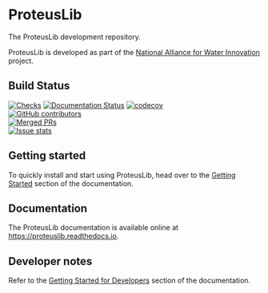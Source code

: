 # ProteusLib
The ProteusLib development repository.

ProteusLib is developed as part of the [National Alliance for Water Innovation](https://nawihub.org/) project.

## Build Status

[![Checks](https://github.com/nawi-hub/proteuslib/actions/workflows/checks.yml/badge.svg)](https://github.com/nawi-hub/proteuslib/actions/workflows/checks.yml)
[![Documentation Status](https://readthedocs.org/projects/proteuslib/badge/?version=latest)](https://proteuslib.readthedocs.io/en/latest/?badge=latest)
[![codecov](https://codecov.io/gh/nawi-hub/proteuslib/branch/main/graph/badge.svg)](https://codecov.io/gh/nawi-hub/proteuslib)  
[![GitHub contributors](https://img.shields.io/github/contributors/nawi-hub/proteuslib.svg)](https://github.com/nawi-hub/proteuslib/graphs/contributors)  
[![Merged PRs](https://img.shields.io/github/issues-pr-closed-raw/nawi-hub/proteuslib.svg?label=merged+PRs)](https://github.com/nawi-hub/proteuslib/pulls?q=is:pr+is:merged)  
[![Issue stats](http://isitmaintained.com/badge/resolution/nawi-hub/proteuslib.svg)](http://isitmaintained.com/project/nawi-hub/proteuslib)

## Getting started

To quickly install and start using ProteusLib, head over to the [Getting Started](https://proteuslib.readthedocs.io/en/latest/getting_started/install.html#general-installation) section of the documentation.

## Documentation

The ProteusLib documentation is available online at <https://proteuslib.readthedocs.io>.
## Developer notes

Refer to the [Getting Started for Developers](https://proteuslib.readthedocs.io/en/latest/getting_started/install.html#for-proteuslib-developers) section of the documentation.

